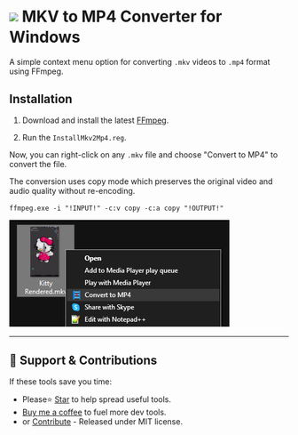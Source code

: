 # <img src="src/Icon256.ico" height="100" style="vertical-align: middle;"> <span style="vertical-align: middle;">MKV to MP4 Converter for Windows</span>

A simple context menu option for converting `.mkv` videos to `.mp4` format using FFmpeg.

## Installation

1. Download and install the latest [FFmpeg](https://codecguide.com/download_k-lite_codec_pack_basic.htm).
  
2. Run the `InstallMkv2Mp4.reg`.

Now, you can right-click on any `.mkv` file and choose "Convert to MP4" to convert the file.

The conversion uses copy mode which preserves the original video and audio quality without re-encoding.

```shell
ffmpeg.exe -i "!INPUT!" -c:v copy -c:a copy "!OUTPUT!"
```

![mkv2mp4 converter](./res/imgs/ContextMenu.png)

---

## 🌱 Support & Contributions
If these tools save you time:
- Please⭐ <a href="../../../stargazers" target="_blank">Star</a> to help spread useful tools.
- <a href="https://buymeacoffee.com/spark88" target="_blank">Buy me a coffee</a> to fuel more dev tools.
- or <a href="../../../fork" target="_blank">Contribute</a> - Released under MIT license.